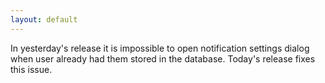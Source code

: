 ```yaml
---
layout: default
---
```


In yesterday's release it is impossible to open notification settings dialog when user already had them stored in the database. Today's release fixes this issue.